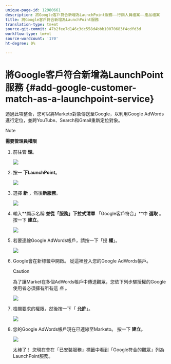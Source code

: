 ```yaml
---
unique-page-id: 12980661
description: 將Google客戶符合新增為LaunchPoint服務——行銷人員檔案——產品檔案
title: 將Google客戶符合新增為LaunchPoint服務
translation-type: tm+mt
source-git-commit: 47b2fee7d146c3dc558d4bbb10070683f4cdfd3d
workflow-type: tm+mt
source-wordcount: '170'
ht-degree: 0%

---
```



# 將Google客戶符合新增為LaunchPoint服務 {#add-google-customer-match-as-a-launchpoint-service}

透過此項整合，您可以將Marketo對象傳送至Google，以利用Google AdWords進行定位，並跨YouTube、Search和Gmail重新定位對象。

>[!NOTE]
>
>**需要管理員權限**

1. 前往管 **理**。

   ![](assets/admin.png)

1. 按一 **下LaunchPoint**。

   ![](assets/image2014-12-5-14-3a35-3a27.png)

1. 選擇 **新** ，然後**新服務**。

   ![](assets/image2014-12-5-14-3a37-3a33.png)

1. 輸入**顯示名稱 **並從「服務」下拉式清單** 「Google客戶符合」**中 **選取** 。 按一下 **建立**。

   ![](assets/chooseservice.png)

1. 若要連線Google AdWords帳戶，請按一下「授 **權**」。

   ![](assets/authorizeaccount-1.png)

1. Google會在新標籤中開啟。 從這裡登入您的Google AdWords帳戶。

   >[!CAUTION]
   >
   >為了讓Market在多個AdWords帳戶中傳送觀眾，您依下列步驟授權的Google使用者必須擁有所有這 *些* 。

   ![](assets/chooseaccount.png)

1. 檢閱要求的權限，然後按一下「 **允許**」。

   ![](assets/reviewpermissions.png)

1. 您的Google AdWords帳戶現在已連線至Marketo。 按一下 **建立**。

   ![](assets/authorizesuccess.png)

   太棒了！ 您現在會在「已安裝服務」標籤中看到「Google符合的觀眾」列為LaunchPoint服務。

